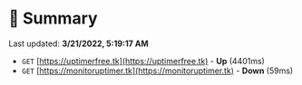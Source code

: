 # 📖 Summary
Last updated: **3/21/2022, 5:19:17 AM**

- `GET` [https://uptimerfree.tk](https://uptimerfree.tk) - **Up** (4401ms)
- `GET` [https://monitoruptimer.tk](https://monitoruptimer.tk) - **Down** (59ms)
